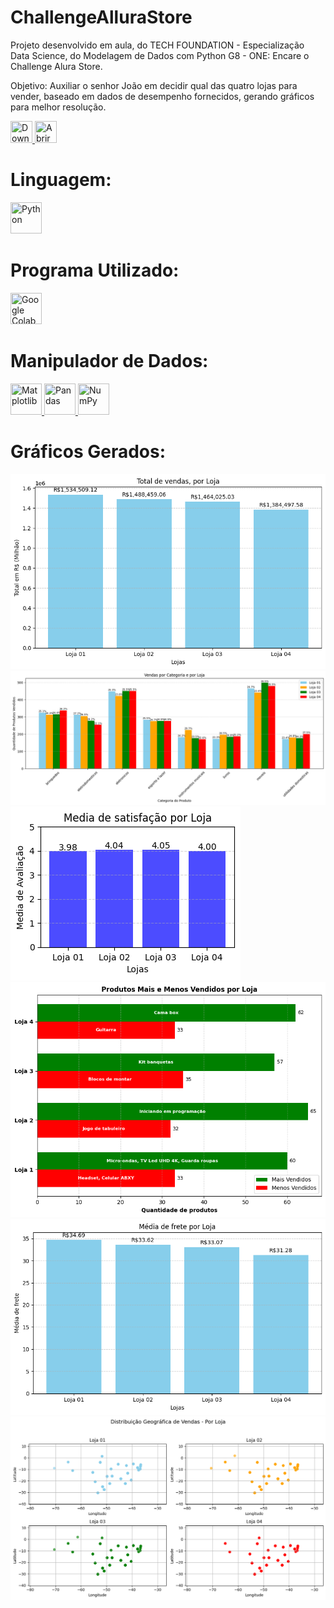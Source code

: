 # ChallengeAlluraStore

Projeto desenvolvido em aula, do TECH FOUNDATION - Especialização Data Science, do Modelagem de Dados com Python G8 - ONE: Encare o Challenge Alura Store.

Objetivo: Auxiliar o senhor João em decidir qual das quatro lojas para vender, baseado em dados de desempenho fornecidos, gerando gráficos para melhor resolução.

<a href="https://raw.githubusercontent.com/ElsCorporation/ChallengeAlluraStore/refs/heads/main/AluraStoreBrEdinhoLima.ipynb">
    <img src="https://upload.wikimedia.org/wikipedia/commons/thumb/0/0c/Media-floppy.svg/190px-Media-floppy.svg.png" width=35px height=35px title="Download">
</a>

<a href="https://colab.research.google.com/github/ElsCorporation/ChallengeAlluraStore/blob/main/AluraStoreBrEdinhoLima.ipynb">
    <img src="https://upload.wikimedia.org/wikipedia/commons/a/a5/Folder_open.svg" title="Abrir Arquivo no Google Colab" width=35px height=35px>
</a>

# Linguagem:
<a href="https://www.python.org">
<img src="https://images.icon-icons.com/2699/PNG/512/python_logo_icon_168886.png" width=50px height=50px title='Python'>
</a>

# Programa Utilizado:

<a href="colab.research.google.com">
<img src="https://upload.wikimedia.org/wikipedia/commons/d/d0/Google_Colaboratory_SVG_Logo.svg" width=50px height=50px title='Google Colab'>
</a>

# Manipulador de Dados:
<a href="https://matplotlib.org">
<img src="https://upload.wikimedia.org/wikipedia/commons/8/84/Matplotlib_icon.svg" width=50px height=50px title='Matplotlib'>
</a>

<a href="https://pandas.pydata.org">
<img src="https://upload.wikimedia.org/wikipedia/commons/thumb/2/22/Pandas_mark.svg/600px-Pandas_mark.svg.png" width=50px height=50px title='Pandas'>
</a>

<a href="https://numpy.org">
<img src="https://www.freelogovectors.net/wp-content/uploads/2022/07/numpy-logo-freelogovectors.net_.png" width=50px height=50px title='NumPy'>
</a>

# Gráficos Gerados:
<img src="Imagens/01.png">
<img src="Imagens/02.png">
<img src="Imagens/03.png">
<img src="Imagens/04.png">
<img src="Imagens/05.png">
<img src="Imagens/06 extra.png">